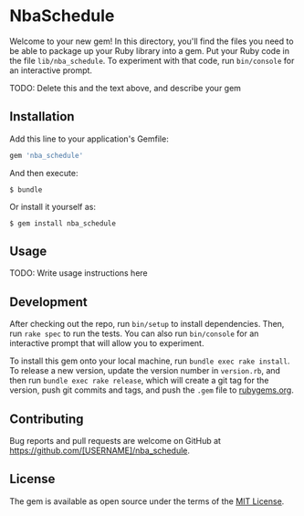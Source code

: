 # NbaSchedule

Welcome to your new gem! In this directory, you'll find the files you need to be able to package up your Ruby library into a gem. Put your Ruby code in the file `lib/nba_schedule`. To experiment with that code, run `bin/console` for an interactive prompt.

TODO: Delete this and the text above, and describe your gem

## Installation

Add this line to your application's Gemfile:

```ruby
gem 'nba_schedule'
```

And then execute:

    $ bundle

Or install it yourself as:

    $ gem install nba_schedule

## Usage

TODO: Write usage instructions here

## Development

After checking out the repo, run `bin/setup` to install dependencies. Then, run `rake spec` to run the tests. You can also run `bin/console` for an interactive prompt that will allow you to experiment.

To install this gem onto your local machine, run `bundle exec rake install`. To release a new version, update the version number in `version.rb`, and then run `bundle exec rake release`, which will create a git tag for the version, push git commits and tags, and push the `.gem` file to [rubygems.org](https://rubygems.org).

## Contributing

Bug reports and pull requests are welcome on GitHub at https://github.com/[USERNAME]/nba_schedule.


## License

The gem is available as open source under the terms of the [MIT License](http://opensource.org/licenses/MIT).

